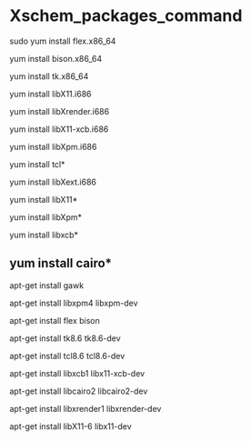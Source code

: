 # Xschem_packages_command


sudo yum install flex.x86_64


yum install bison.x86_64

yum install tk.x86_64


yum install libX11.i686

yum install libXrender.i686


yum install libX11-xcb.i686

yum install libXpm.i686

yum install tcl*

yum install libXext.i686

yum install libX11*


yum install libXpm*

yum install libxcb*

yum install cairo*
-----------------------------------------------------------------------

apt-get install gawk

apt-get install libxpm4 libxpm-dev

apt-get install flex bison

apt-get install  tk8.6 tk8.6-dev

apt-get install tcl8.6 tcl8.6-dev

apt-get install libxcb1 libx11-xcb-dev

apt-get install libcairo2 libcairo2-dev

apt-get install libxrender1 libxrender-dev

apt-get install libX11-6  libx11-dev
